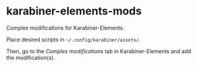 # karabiner-elements-mods
Complex modifications for Karabiner-Elements.

Place desired scripts in  `~/.config/karabiner/assets/`.

Then, go to the *Complex modifications* tab in Karabiner-Elements and add the modification(s).
